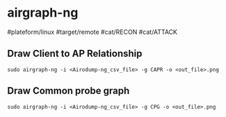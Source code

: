 # airgraph-ng
#plateform/linux #target/remote #cat/RECON #cat/ATTACK

## Draw Client to AP Relationship
```
sudo airgraph-ng -i <Airodump-ng_csv_file> -g CAPR -o <out_file>.png
```


## Draw Common probe graph
```
sudo airgraph-ng -i <Airodump-ng_csv_file> -g CPG -o <out_file>.png
```
